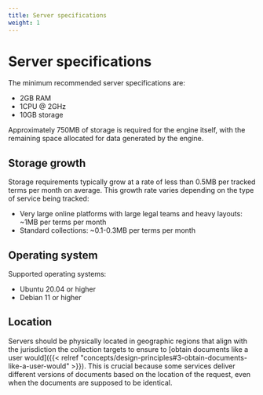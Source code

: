 ```yaml
---
title: Server specifications
weight: 1
---
```


# Server specifications

The minimum recommended server specifications are:

- 2GB RAM
- 1CPU @ 2GHz
- 10GB storage

Approximately 750MB of storage is required for the engine itself, with the remaining space allocated for data generated by the engine.

## Storage growth

Storage requirements typically grow at a rate of less than 0.5MB per tracked terms per month on average. This growth rate varies depending on the type of service being tracked:

- Very large online platforms with large legal teams and heavy layouts: ~1MB per terms per month
- Standard collections: ~0.1-0.3MB per terms per month

## Operating system

Supported operating systems:
- Ubuntu 20.04 or higher
- Debian 11 or higher

## Location

Servers should be physically located in geographic regions that align with the jurisdiction the collection targets to ensure to [obtain documents like a user would]({{< relref "concepts/design-principles#3-obtain-documents-like-a-user-would" >}}). This is crucial because some services deliver different versions of documents based on the location of the request, even when the documents are supposed to be identical.
